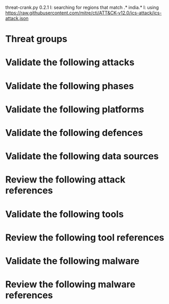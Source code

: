 threat-crank.py 0.2.1
I: searching for regions that match .* india.*
I: using https://raw.githubusercontent.com/mitre/cti/ATT&CK-v12.0/ics-attack/ics-attack.json
# Threat groups


# Validate the following attacks


# Validate the following phases


# Validate the following platforms


# Validate the following defences


# Validate the following data sources


# Review the following attack references


# Validate the following tools


# Review the following tool references


# Validate the following malware


# Review the following malware references


